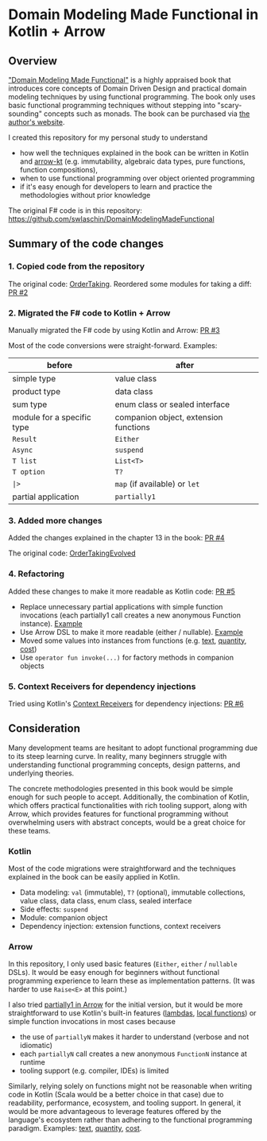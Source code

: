 # Domain Modeling Made Functional in Kotlin + Arrow

## Overview

["Domain Modeling Made Functional"](https://pragprog.com/titles/swdddf/domain-modeling-made-functional/) is a highly appraised book
that introduces core concepts of Domain Driven Design and practical domain modeling techniques by using functional programming.
The book only uses basic functional programming techniques without stepping into "scary-sounding" concepts such as monads.
The book can be purchased via [the author's website](https://fsharpforfunandprofit.com/books/).

I created this repository for my personal study to understand

- how well the techniques explained in the book can be written in Kotlin and [arrow-kt](https://arrow-kt.io/)
  (e.g. immutability, algebraic data types, pure functions, function compositions),
- when to use functional programming over object oriented programming
- if it's easy enough for developers to learn and practice the methodologies without prior knowledge

The original F# code is in this repository: https://github.com/swlaschin/DomainModelingMadeFunctional

## Summary of the code changes

### 1. Copied code from the repository

The original code: [OrderTaking](https://github.com/swlaschin/DomainModelingMadeFunctional/tree/master/src/OrderTaking). Reordered some modules for taking a diff: [PR #2](https://github.com/uharaqo/domain-modeling-made-functional-kotlin/pull/2/files)

### 2. Migrated the F# code to Kotlin + Arrow

Manually migrated the F# code by using Kotlin and Arrow: [PR #3](https://github.com/uharaqo/domain-modeling-made-functional-kotlin/pull/3/files)

Most of the code conversions were straight-forward. Examples:

| before                     | after                                 |
|----------------------------|---------------------------------------|
| simple type                | value class                           |
| product type               | data class                            |
| sum type                   | enum class or sealed interface        |
| module for a specific type | companion object, extension functions |
| `Result`                   | `Either`                              |
| `Async`                    | `suspend`                             |
| `T list`                   | `List<T>`                             |
| `T option`                 | `T?`                                  |
| `\|>`                      | `map` (if available) or `let`         |
| partial application        | `partially1`                          |

### 3. Added more changes

Added the changes explained in the chapter 13 in the book: [PR #4](https://github.com/uharaqo/domain-modeling-made-functional-kotlin/pull/4/files)

The original code: [OrderTakingEvolved](https://github.com/swlaschin/DomainModelingMadeFunctional/tree/master/src/OrderTakingEvolved)

### 4. Refactoring

Added these changes to make it more readable as Kotlin code: [PR #5](https://github.com/uharaqo/domain-modeling-made-functional-kotlin/pull/5)

- Replace unnecessary partial applications with simple function invocations (each partially1 call creates a new anonymous Function instance). [Example](https://github.com/uharaqo/domain-modeling-made-functional-kotlin/pull/5/files#diff-aba9e47720673ddd68ff904d256f10e2125e379a98b6a5d46a5e68b1c55c275fR237)
- Use Arrow DSL to make it more readable (either / nullable). [Example](https://github.com/uharaqo/domain-modeling-made-functional-kotlin/pull/5/files#diff-b287e874f07c94484182b17ad30c3e772e9a3f66d06793900dba5073220b5768R283)
- Moved some values into instances from functions (e.g. [text](https://github.com/uharaqo/domain-modeling-made-functional-kotlin/pull/5/files#diff-b287e874f07c94484182b17ad30c3e772e9a3f66d06793900dba5073220b5768R47), [quantity](https://github.com/uharaqo/domain-modeling-made-functional-kotlin/pull/5/files#diff-b287e874f07c94484182b17ad30c3e772e9a3f66d06793900dba5073220b5768R198), [cost](https://github.com/uharaqo/domain-modeling-made-functional-kotlin/pull/5/files#diff-aba9e47720673ddd68ff904d256f10e2125e379a98b6a5d46a5e68b1c55c275fR407))
- Use `operator fun invoke(...)` for factory methods in companion objects

### 5. Context Receivers for dependency injections

Tried using Kotlin's [Context Receivers](https://github.com/Kotlin/KEEP/blob/master/proposals/context-receivers.md) for dependency injections: [PR #6](https://github.com/uharaqo/domain-modeling-made-functional-kotlin/pull/6/files#diff-aba9e47720673ddd68ff904d256f10e2125e379a98b6a5d46a5e68b1c55c275fR562)

## Consideration

Many development teams are hesitant to adopt functional programming due to its steep learning curve.
In reality, many beginners struggle with understanding functional programming concepts, design patterns, and underlying theories.

The concrete methodologies presented in this book would be simple enough for such people to accept.
Additionally, the combination of Kotlin, which offers practical functionalities with rich tooling support,
along with Arrow, which provides features for functional programming without overwhelming users with abstract concepts,
would be a great choice for these teams.

### Kotlin

Most of the code migrations were straightforward and the techniques explained in the book can be easily applied in Kotlin.

- Data modeling: `val` (immutable), `T?` (optional), immutable collections, value class, data class, enum class, sealed interface
- Side effects: `suspend`
- Module: companion object
- Dependency injection: extension functions, context receivers

### Arrow

In this repository, I only used basic features (`Either`, `either` / `nullable` DSLs).
It would be easy enough for beginners without functional programming experience to learn these as implementation patterns.
(It was harder to use `Raise<E>` at this point.)

I also tried [partially1 in Arrow](https://arrow-kt.io/learn/collections-functions/utils/#partial-application) for the initial version,
but it would be more straightforward to use
Kotlin's built-in features ([lambdas](https://kotlinlang.org/docs/lambdas.html), [local functions](https://kotlinlang.org/docs/functions.html#local-functions))
or simple function invocations in most cases because

- the use of `partiallyN` makes it harder to understand (verbose and not idiomatic)
- each `partiallyN` call creates a new anonymous `FunctionN` instance at runtime
- tooling support (e.g. compiler, IDEs) is limited

Similarly, relying solely on functions might not be reasonable when writing code in Kotlin (Scala would be a better choice in that case)
due to readability, performance, ecosystem, and tooling support.
In general, it would be more advantageous to leverage features offered by the language's ecosystem rather than adhering to the functional programming paradigm.
Examples: [text](https://github.com/uharaqo/domain-modeling-made-functional-kotlin/pull/5/files#diff-b287e874f07c94484182b17ad30c3e772e9a3f66d06793900dba5073220b5768R47), [quantity](https://github.com/uharaqo/domain-modeling-made-functional-kotlin/pull/5/files#diff-b287e874f07c94484182b17ad30c3e772e9a3f66d06793900dba5073220b5768R198), [cost](https://github.com/uharaqo/domain-modeling-made-functional-kotlin/pull/5/files#diff-aba9e47720673ddd68ff904d256f10e2125e379a98b6a5d46a5e68b1c55c275fR407).
